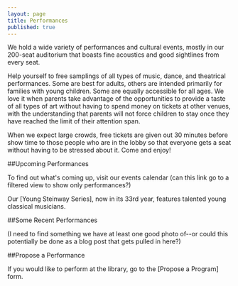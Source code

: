 ```yaml
---
layout: page
title: Performances
published: true
---
```


We hold a wide variety of performances and cultural events, mostly in our 200-seat auditorium that boasts fine acoustics and good sightlines from every seat.

Help yourself to free samplings of all types of music, dance, and theatrical performances. Some are best for adults, others are intended primarily for families with young children. Some are equally accessible for all ages. We love it when parents take advantage of the opportunities to provide a taste of all types of art without having to spend money on tickets at other venues, with the understanding that parents will not force children to stay once they have reached the limit of their attention span.

When we expect large crowds, free tickets are given out 30 minutes before show time to those people who are in the lobby so that everyone gets a seat without having to be stressed about it. Come and enjoy!

##Upcoming Performances

To find out what's coming up, visit our events calendar (can this link go to a filtered view to show only performances?)

Our [Young Steinway Series], now in its 33rd year, features talented young classical musicians.

##Some Recent Performances

(I need to find something we have at least one good photo of--or could this potentially be done as a blog post that gets pulled in here?)

##Propose a Performance

If you would like to perform at the library, go to the [Propose a Program] form.





